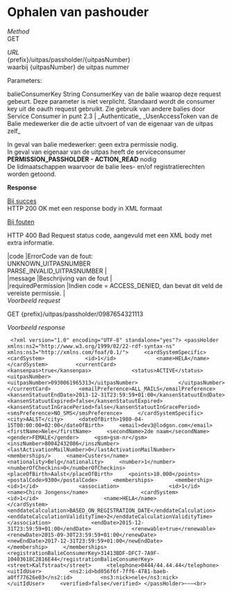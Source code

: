 ---
---

# Ophalen van pashouder

_Method_  
 GET

_URL_  
 {prefix}/uitpas/passholder/{uitpasNumber}  
 waarbij {uitpasNumber} de uitpas nummer

Parameters:

 <thead><th>balieConsumerKey</th> <th>String</th> <th>ConsumerKey van de balie waarop deze request gebeurt. Deze parameter is niet verplicht. Standaard wordt de consumer key uit de oauth request gebruikt. Zie gebruik van andere balies door Service Consumer in punt 2.3</th> |  
</thead>_Authenticatie_  
_UserAccessToken van de Balie medewerker die de actie uitvoert of van de eigenaar van de uitpas zelf_

In geval van balie medewerker: geen extra permissie nodig.  
 In geval van eigenaar van de uitpas heeft de serviceconsumer **PERMISSION\_PASSHOLDER - ACTION\_READ** nodig  
 De lidmaatschappen waarvoor de balie lees- en/of registratierechten worden getoond.

**Response**

<u>Bij succes</u>  
 HTTP 200 OK met een response body in XML formaat

<u>Bij fouten</u>

HTTP 400 Bad Request status code, aangevuld met een XML body met extra informatie.

 |code |ErrorCode van de fout:  
 UNKNOWN\_UITPASNUMBER  
 PARSE\_INVALID\_UITPASNUMBER |  
 |message |Beschrijving van de fout |  
 |requiredPermission |Indien code = ACCESS\_DENIED, dan bevat dit veld de vereiste permissie. |  
_Voorbeeld request_

GET {prefix}/uitpas/passholder/0987654321113

_Voorbeeld response_

~~~
 <?xml version="1.0" encoding="UTF-8" standalone="yes"?> <passHolder xmlns:ns2="http://www.w3.org/1999/02/22-rdf-syntax-ns" xmlns:ns3="http://xmlns.com/foaf/0.1/">     <cardSystemSpecific>         <cardSystem>             <id>1</id>             <name>HELA</name>         </cardSystem>         <currentCard>             <kansenpas>true</kansenpas>             <status>ACTIVE</status>             <uitpasNumber>                 <uitpasNumber>0930061965313</uitpasNumber>             </uitpasNumber>         </currentCard>         <emailPreference>ALL_MAILS</emailPreference>         <kansenStatuutEndDate>2013-12-31T23:59:59+01:00</kansenStatuutEndDate>         <kansenStatuutExpired>false</kansenStatuutExpired>         <kansenStatuutInGracePeriod>false</kansenStatuutInGracePeriod>         <smsPreference>NO_SMS</smsPreference>     </cardSystemSpecific>     <city>AALST</city>     <dateOfBirth>1980-04-15T00:00:00+02:00</dateOfBirth>     <email>dev3@lodgon.com</email>     <firstName>Nele</firstName>     <secondName>2de naam</secondName>     <gender>FEMALE</gender>     <gsm>gsm-nr</gsm>     <inszNumber>80042432086</inszNumber>     <lastActivationMailNumber>0</lastActivationMailNumber>     <memberships/>     <name>Custers</name>     <nationality>Belg</nationality>     <number>1</number>     <numberOfCheckins>0</numberOfCheckins>     <placeOfBirth>Aalst</placeOfBirth>     <points>10.000</points>     <postalCode>9300</postalCode>     <memberships>     	<membership>         	<id>1</id>             <association>             	<id>1</id>                 <name>Chiro Jongens</name>                 <cardSystem>                 	<id>1</id>                     <name>HELA</name>                 </cardSystem>                 <enddateCalculation>BASED_ON_REGISTRATION_DATE</enddateCalculation>                 <enddateCalculationValidityTime>2</enddateCalculationValidityTime>             </association>             <endDate>2015-12-31T23:59:59+01:00</endDate>             <renewable>true</renewable>             <renewDate>2015-09-30T23:59:59+01:00</renewDate>             <newEndDate>2017-12-31T23:59:59+01:00</newEndDate>         </membership>     </memberships>     <registrationBalieConsumerKey>31413BDF-DFC7-7A9F-10403618C2816E44</registrationBalieConsumerKey>     <street>Kalfstraat</street>     <telephone>0444/44.44.44</telephone>     <uitIdUser>         <ns2:id>bd056f6f-7ff6-4781-baeb-a0ff77626e03</ns2:id>         <ns3:nick>nele</ns3:nick>     </uitIdUser>     <verified>false</verified> </passHolder>~~~<br>